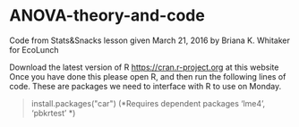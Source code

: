 # ANOVA-theory-and-code
Code from Stats&amp;Snacks lesson given March 21, 2016 by Briana K. Whitaker for EcoLunch

Download the latest version of R https://cran.r-project.org at this website 
Once you have done this please open R, and then run the following lines of code. 
      These are packages we need to interface with R to use on Monday.
> install.packages("car")
(*Requires dependent packages ‘lme4’, ‘pbkrtest’ *)
